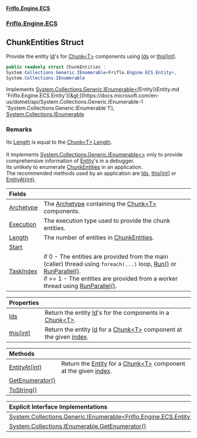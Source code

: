 #### [Friflo.Engine.ECS](index.md 'index')
### [Friflo.Engine.ECS](Friflo.Engine.ECS.md 'Friflo.Engine.ECS')

## ChunkEntities Struct

Provide the entity [Id](Entity.Id.md 'Friflo.Engine.ECS.Entity.Id')'s for [Chunk&lt;T&gt;](Chunk_T_.md 'Friflo.Engine.ECS.Chunk<T>') components using [Ids](ChunkEntities.Ids.md 'Friflo.Engine.ECS.ChunkEntities.Ids') or [this[int]](ChunkEntities.this[int].md 'Friflo.Engine.ECS.ChunkEntities.this[int]').<br/>

```csharp
public readonly struct ChunkEntities :
System.Collections.Generic.IEnumerable<Friflo.Engine.ECS.Entity>,
System.Collections.IEnumerable
```

Implements [System.Collections.Generic.IEnumerable&lt;](https://docs.microsoft.com/en-us/dotnet/api/System.Collections.Generic.IEnumerable-1 'System.Collections.Generic.IEnumerable`1')[Entity](Entity.md 'Friflo.Engine.ECS.Entity')[&gt;](https://docs.microsoft.com/en-us/dotnet/api/System.Collections.Generic.IEnumerable-1 'System.Collections.Generic.IEnumerable`1'), [System.Collections.IEnumerable](https://docs.microsoft.com/en-us/dotnet/api/System.Collections.IEnumerable 'System.Collections.IEnumerable')

### Remarks
Its [Length](ChunkEntities.Length.md 'Friflo.Engine.ECS.ChunkEntities.Length') is equal to the [Chunk&lt;T&gt;](Chunk_T_.md 'Friflo.Engine.ECS.Chunk<T>').[Length](Chunk_T_.Length.md 'Friflo.Engine.ECS.Chunk<T>.Length').<br/><br/>
It implements [System.Collections.Generic.IEnumerable&lt;&gt;](https://docs.microsoft.com/en-us/dotnet/api/System.Collections.Generic.IEnumerable-1 'System.Collections.Generic.IEnumerable`1') only to provide comprehensive information of [Entity](Entity.md 'Friflo.Engine.ECS.Entity')'s in a debugger.<br/>
Its unlikely to enumerate [ChunkEntities](ChunkEntities.md 'Friflo.Engine.ECS.ChunkEntities') in an application.<br/>
The recommended methods used by an application are [Ids](ChunkEntities.Ids.md 'Friflo.Engine.ECS.ChunkEntities.Ids'), [this[int]](ChunkEntities.this[int].md 'Friflo.Engine.ECS.ChunkEntities.this[int]') or [EntityAt(int)](ChunkEntities.EntityAt(int).md 'Friflo.Engine.ECS.ChunkEntities.EntityAt(int)').

| Fields | |
| :--- | :--- |
| [Archetype](ChunkEntities.Archetype.md 'Friflo.Engine.ECS.ChunkEntities.Archetype') | The [Archetype](ChunkEntities.Archetype.md 'Friflo.Engine.ECS.ChunkEntities.Archetype') containing the [Chunk&lt;T&gt;](Chunk_T_.md 'Friflo.Engine.ECS.Chunk<T>') components. |
| [Execution](ChunkEntities.Execution.md 'Friflo.Engine.ECS.ChunkEntities.Execution') | The execution type used to provide the chunk entities. |
| [Length](ChunkEntities.Length.md 'Friflo.Engine.ECS.ChunkEntities.Length') | The number of entities in [ChunkEntities](ChunkEntities.md 'Friflo.Engine.ECS.ChunkEntities'). |
| [Start](ChunkEntities.Start.md 'Friflo.Engine.ECS.ChunkEntities.Start') | |
| [TaskIndex](ChunkEntities.TaskIndex.md 'Friflo.Engine.ECS.ChunkEntities.TaskIndex') | if    0 - The entities are provided from the main (caller) thread using `foreach(...)` loop, [Run()](QueryJob.Run().md 'Friflo.Engine.ECS.QueryJob.Run()') or [RunParallel()](QueryJob.RunParallel().md 'Friflo.Engine.ECS.QueryJob.RunParallel()').<br/> if >= 1 - The entities are provided from a worker thread using [RunParallel()](QueryJob.RunParallel().md 'Friflo.Engine.ECS.QueryJob.RunParallel()'). |

| Properties | |
| :--- | :--- |
| [Ids](ChunkEntities.Ids.md 'Friflo.Engine.ECS.ChunkEntities.Ids') | Return the entity [Id](Entity.Id.md 'Friflo.Engine.ECS.Entity.Id')'s for the components in a [Chunk&lt;T&gt;](Chunk_T_.md 'Friflo.Engine.ECS.Chunk<T>'). |
| [this[int]](ChunkEntities.this[int].md 'Friflo.Engine.ECS.ChunkEntities.this[int]') | Return the entity [Id](Entity.Id.md 'Friflo.Engine.ECS.Entity.Id') for a [Chunk&lt;T&gt;](Chunk_T_.md 'Friflo.Engine.ECS.Chunk<T>') component at the given [index](ChunkEntities.this[int].md#Friflo.Engine.ECS.ChunkEntities.this[int].index 'Friflo.Engine.ECS.ChunkEntities.this[int].index'). |

| Methods | |
| :--- | :--- |
| [EntityAt(int)](ChunkEntities.EntityAt(int).md 'Friflo.Engine.ECS.ChunkEntities.EntityAt(int)') | Return the [Entity](Entity.md 'Friflo.Engine.ECS.Entity') for a [Chunk&lt;T&gt;](Chunk_T_.md 'Friflo.Engine.ECS.Chunk<T>') component at the given [index](ChunkEntities.EntityAt(int).md#Friflo.Engine.ECS.ChunkEntities.EntityAt(int).index 'Friflo.Engine.ECS.ChunkEntities.EntityAt(int).index'). |
| [GetEnumerator()](ChunkEntities.GetEnumerator().md 'Friflo.Engine.ECS.ChunkEntities.GetEnumerator()') | |
| [ToString()](ChunkEntities.ToString().md 'Friflo.Engine.ECS.ChunkEntities.ToString()') | |

| Explicit Interface Implementations | |
| :--- | :--- |
| [System.Collections.Generic.IEnumerable&lt;Friflo.Engine.ECS.Entity&gt;.GetEnumerator()](ChunkEntities.System.Collections.Generic.IEnumerable_Friflo.Engine.ECS.Entity_.GetEnumerator().md 'Friflo.Engine.ECS.ChunkEntities.System.Collections.Generic.IEnumerable<Friflo.Engine.ECS.Entity>.GetEnumerator()') | |
| [System.Collections.IEnumerable.GetEnumerator()](ChunkEntities.System.Collections.IEnumerable.GetEnumerator().md 'Friflo.Engine.ECS.ChunkEntities.System.Collections.IEnumerable.GetEnumerator()') | |
